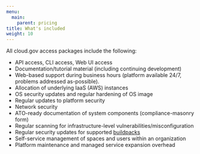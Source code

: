 ```yaml
---
menu:
  main:
    parent: pricing
title: What's included
weight: 10
---
```


All cloud.gov access packages include the following: 

- API access, CLI access, Web UI access
- Documentation/tutorial material (including continuing development)
- Web-based support during business hours (platform available 24/7, problems addressed as-possible).
- Allocation of underlying IaaS (AWS) instances 
- OS security updates and regular hardening of OS image
- Regular updates to platform security
- Network security
- ATO-ready documentation of system components (compliance-masonry form)
- Regular scanning for infrastructure-level vulnerabilities/misconfiguration
- Regular security updates for supported [buildpacks](#)
- Self-service management of spaces and users within an organization
- Platform maintenance and managed service expansion overhead

<!--
TODO
- TCO statement (red/not-included stuff)
-->
